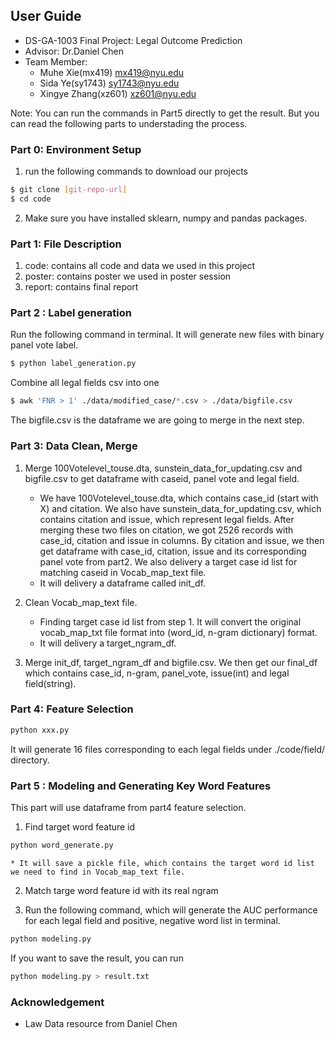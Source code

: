 ## User Guide
- DS-GA-1003  Final Project: Legal Outcome Prediction
- Advisor: Dr.Daniel Chen
- Team Member:
  - Muhe Xie(mx419) mx419@nyu.edu
  - Sida Ye(sy1743) sy1743@nyu.edu
  - Xingye Zhang(xz601) xz601@nyu.edu

Note: You can run the commands in Part5 directly to get the result. But you can read the following parts to understading the process.

### Part 0: Environment Setup
1. run the following commands to download our projects
``` sh
$ git clone [git-repo-url]
$ cd code
```
2. Make sure you have installed sklearn, numpy and pandas packages.

### Part 1: File Description
1. code: contains all code and data we used in this project
2. poster: contains poster we used in poster session
3. report: contains final report

### Part 2 : Label generation
Run the following command in terminal. It will generate new files with binary panel vote label.
``` sh
$ python label_generation.py
```
Combine all legal fields csv into one
``` sh
$ awk 'FNR > 1' ./data/modified_case/*.csv > ./data/bigfile.csv
```
The bigfile.csv is the dataframe we are going to merge in the next step.

### Part 3: Data Clean, Merge

1.  Merge 100Votelevel_touse.dta, sunstein_data_for_updating.csv and bigfile.csv to get dataframe with caseid, panel vote and legal field.
    * We have 100Votelevel_touse.dta, which contains case_id (start with X) and citation. We also have sunstein_data_for_updating.csv, which contains citation and issue, which represent legal fields.  After merging these two files on citation, we got 2526 records with case_id, citation and issue in columns. By citation and issue, we then get dataframe with case_id, citation, issue and its corresponding panel vote from part2. We also delivery a target case id list for matching caseid in Vocab_map_text file.
    * It will delivery a dataframe called init_df.

2. Clean Vocab_map_text file.
    * Finding target case id list from step 1. It will convert the original vocab_map_txt file format into (word_id, n-gram dictionary) format.
    * It will delivery a target_ngram_df.

3. Merge init_df, target_ngram_df and bigfile.csv. We then get our final_df which contains case_id, n-gram, panel_vote, issue(int) and legal field(string).


### Part 4: Feature Selection
```sh
python xxx.py
```
It will generate 16 files corresponding to each legal fields under ./code/field/ directory.


### Part 5 : Modeling and Generating Key Word Features
This part will use dataframe from part4 feature selection.
1. Find target word feature id
``` sh
python word_generate.py
```
    * It will save a pickle file, which contains the target word id list we need to find in Vocab_map_text file.

2. Match targe word feature id with its real ngram

3. Run the following command, which will generate the AUC performance for each legal field and positive, negative word list in terminal.
``` sh
python modeling.py
```
If you want to save the result, you can run
``` sh
python modeling.py > result.txt
```

### Acknowledgement
- Law Data resource from Daniel Chen
